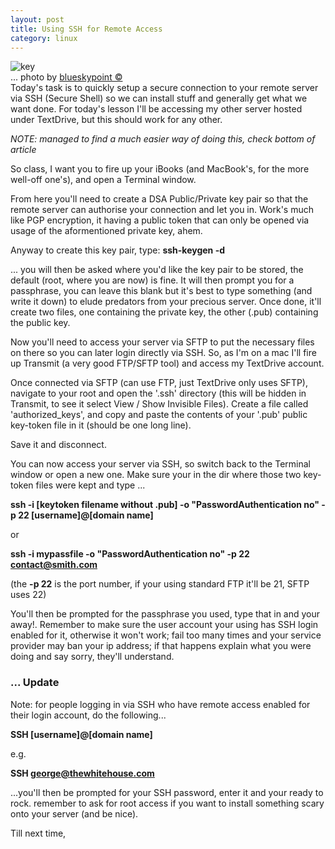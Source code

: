 ```yaml
---
layout: post
title: Using SSH for Remote Access
category: linux
---
```


<img class="alignright" src="//www.red91.com/assets/357064617_f4e19ae487_m.jpg" alt="key" />
<div class="img_author">... photo by <a href="http://www.flickr.com/photos/blueskypoint/">blueskypoint &copy;</a></div>
Today's task is to quickly setup a secure connection to your remote server via SSH (Secure Shell) so we can install stuff and generally get what we want done.  For today's lesson I'll be accessing my other server hosted under TextDrive, but this should work for any other.

<em>NOTE: managed to find a much easier way of doing this, check bottom of article</em>

So class, I want you to fire up your iBooks (and MacBook's, for the more well-off one's), and open a Terminal window.

From here you'll need to create a DSA Public/Private key pair so that the remote server can authorise your connection and let you in.  Work's much like PGP encryption, it having a public token that can only be opened via usage of the aformentioned private key, ahem.

Anyway to create this key pair, type:
<strong>ssh-keygen -d</strong>

... you will then be asked where you'd like the key pair to be stored, the default (root, where you are now) is fine.  It will then prompt you for a passphrase, you can leave this blank but it's best to type something (and write it down) to elude predators from your precious server. Once done, it'll create two files, one containing the private key, the other (.pub) containing the public key.

Now you'll need to access your server via SFTP to put the necessary files on there so you can later login directly via SSH.  So, as I'm on a mac I'll fire up Transmit (a very good FTP/SFTP tool) and access my TextDrive account.  

Once connected via SFTP (can use FTP, just TextDrive only uses SFTP), navigate to your root and open the '.ssh' directory (this will be hidden in Transmit, to see it select View / Show Invisible Files).  Create a file called 'authorized_keys', and copy and paste the contents of your '.pub' public key-token file in it (should be one long line).  

Save it and disconnect.

You can now access your server via SSH, so switch back to the Terminal window or open a new one.  Make sure your in the dir where those two key-token files were kept and type ...

<strong>ssh -i [keytoken filename without .pub] -o "PasswordAuthentication no" -p 22 [username]@[domain name]</strong>

or 

<strong>ssh -i mypassfile -o "PasswordAuthentication no" -p 22 contact@smith.com</strong>

(the <strong>-p 22</strong> is the port number, if your using standard FTP it'll be 21, SFTP uses 22)

You'll then be prompted for the passphrase you used, type that in and your away!.  Remember to make sure the user account your using has SSH login enabled for it, otherwise it won't work; fail too many times and your service provider may ban your ip address; if that happens explain what you were doing and say sorry, they'll understand.

<h3>... Update</h3>

Note: for people logging in via SSH who have remote access enabled for their login account, do the following...

<strong>SSH [username]@[domain name]</strong>

e.g.

<strong>SSH george@thewhitehouse.com</strong>

...you'll then be prompted for your SSH password, enter it and your ready to rock.  remember to ask for root access if you want to install something scary onto your server (and be nice).

Till next time,

